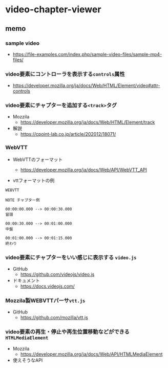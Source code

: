 # video-chapter-viewer



## memo

### sample video

- https://file-examples.com/index.php/sample-video-files/sample-mp4-files/


### video要素にコントローラを表示する`controls`属性

- https://developer.mozilla.org/ja/docs/Web/HTML/Element/video#attr-controls

### video要素にチャプターを追加する`<track>`タグ

- Mozzila
    - https://developer.mozilla.org/ja/docs/Web/HTML/Element/track
- 解説
    - https://cpoint-lab.co.jp/article/202012/18071/

### WebVTT

- WebVTTのフォーマット
    - https://developer.mozilla.org/ja/docs/Web/API/WebVTT_API

- vttフォーマットの例
```plain
WEBVTT
 
NOTE チャプター例
 
00:00:00.000 --> 00:00:30.000
冒頭
 
00:00:30.000 --> 00:01:00.000
中盤
 
00:01:00.000 --> 00:01:15.000
終わり
```
### video要素にチャプターをいい感じに表示する `video.js`

- GitHub
    - https://github.com/videojs/video.js
- ドキュメント
    - https://docs.videojs.com/

### Mozzila製WEBVTTパーサ`vtt.js`

- GitHub
    - https://github.com/mozilla/vtt.js




### video要素の再生・停止や再生位置移動などができる`HTMLMediaElement`
- Mozzila
    - https://developer.mozilla.org/ja/docs/Web/API/HTMLMediaElement
- 使えそうなAPI


